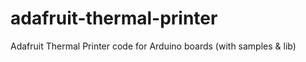 # adafruit-thermal-printer
Adafruit Thermal Printer code for Arduino boards (with samples &amp; lib)
